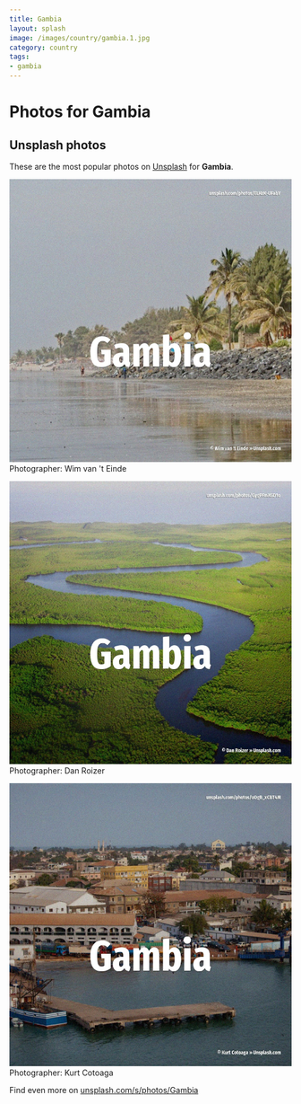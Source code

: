 ```yaml
---
title: Gambia
layout: splash
image: /images/country/gambia.1.jpg
category: country
tags:
- gambia
---
```

# Photos for Gambia
 
## Unsplash photos
These are the most popular photos on [Unsplash](https://unsplash.com) for **Gambia**.
 
![Gambia](/images/country/gambia.1.jpg)
Photographer:  Wim van 't Einde
 
![Gambia](/images/country/gambia.2.jpg)
Photographer:  Dan Roizer
 
![Gambia](/images/country/gambia.3.jpg)
Photographer:  Kurt Cotoaga
 
Find even more on [unsplash.com/s/photos/Gambia](https://unsplash.com/s/photos/Gambia)
 
